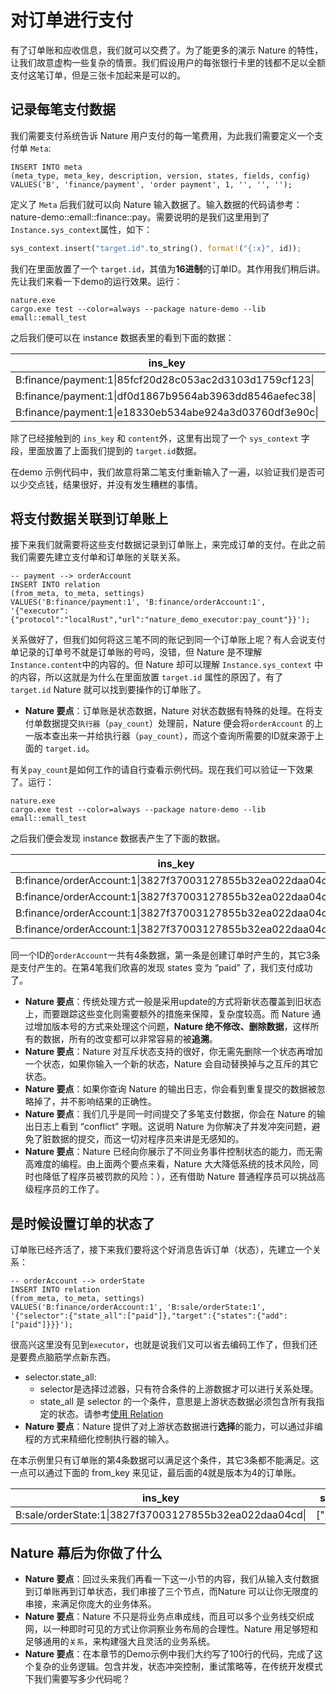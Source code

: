 # 对订单进行支付

有了订单账和应收信息，我们就可以交费了。为了能更多的演示 Nature 的特性，让我们故意虚构一些复杂的情景。我们假设用户的每张银行卡里的钱都不足以全额支付这笔订单，但是三张卡加起来是可以的。

## 记录每笔支付数据

我们需要支付系统告诉 Nature 用户支付的每一笔费用，为此我们需要定义一个支付单 `Meta`:

```mysql
INSERT INTO meta
(meta_type, meta_key, description, version, states, fields, config)
VALUES('B', 'finance/payment', 'order payment', 1, '', '', '');
```

定义了 `Meta` 后我们就可以向 Nature 输入数据了。输入数据的代码请参考：nature-demo::emall::finance::pay。需要说明的是我们这里用到了`Instance.sys_context`属性，如下：

```rust
sys_context.insert("target.id".to_string(), format!("{:x}", id));
```

我们在里面放置了一个 `target.id`，其值为**16进制**的订单ID。其作用我们稍后讲。先让我们来看一下demo的运行效果。运行：

```shell
nature.exe
cargo.exe test --color=always --package nature-demo --lib emall::emall_test
```

之后我们便可以在 instance 数据表里的看到下面的数据：

| ins_key                                                 | content                                                      | sys_context                                     |
| ------------------------------------------------------- | ------------------------------------------------------------ | ----------------------------------------------- |
| B:finance/payment:1\|85fcf20d28c053ac2d3103d1759cf123\| | {"order":4665262802592301254545277299928466637,"from_account":"b","paid":200,"pay_time":1589670980281} | {"target.id":"3827f37003127855b32ea022daa04cd"} |
| B:finance/payment:1\|df0d1867b9564ab3963dd8546aefec38\| | {"order":4665262802592301254545277299928466637,"from_account":"c","paid":700,"pay_time":1589670980286} | {"target.id":"3827f37003127855b32ea022daa04cd"} |
| B:finance/payment:1\|e18330eb534abe924a3d03760df3e90c\| | {"order":4665262802592301254545277299928466637,"from_account":"a","paid":100,"pay_time":1589670980275} | {"target.id":"3827f37003127855b32ea022daa04cd"} |

除了已经接触到的 `ins_key` 和 `content`外，这里有出现了一个 `sys_context` 字段，里面放置了上面我们提到的 `target.id`数据。

在demo 示例代码中，我们故意将第二笔支付重新输入了一遍，以验证我们是否可以少交点钱，结果很好，并没有发生糟糕的事情。

## 将支付数据关联到订单账上

接下来我们就需要将这些支付数据记录到订单账上，来完成订单的支付。在此之前我们需要先建立支付单和订单账的关联关系。

```mysql
-- payment --> orderAccount
INSERT INTO relation
(from_meta, to_meta, settings)
VALUES('B:finance/payment:1', 'B:finance/orderAccount:1', '{"executor":{"protocol":"localRust","url":"nature_demo_executor:pay_count"}}');
```

关系做好了，但我们如何将这三笔不同的账记到同一个订单账上呢？有人会说支付单记录的订单号不就是订单账的号吗，没错，但 Nature 是不理解 `Instance.content`中的内容的。但 Nature 却可以理解 `Instance.sys_context` 中的内容，所以这就是为什么在里面放置 `target.id` 属性的原因了。有了 `target.id` Nature 就可以找到要操作的订单账了。

- **Nature 要点**：订单账是状态数据，Nature 对状态数据有特殊的处理。在将支付单数据提交`执行器`（`pay_count`）处理前，Nature 便会将`orderAccount` 的上一版本查出来一并给执行器（`pay_count`），而这个查询所需要的ID就来源于上面的 `target.id`。

有关`pay_count`是如何工作的请自行查看示例代码。现在我们可以验证一下效果了。运行：

```shell
nature.exe
cargo.exe test --color=always --package nature-demo --lib emall::emall_test
```

之后我们便会发现 instance 数据表产生了下面的数据。

| ins_key                                                     | content                                                      | states      | state_version | from_key                                                   |
| ----------------------------------------------------------- | ------------------------------------------------------------ | ----------- | ------------- | ---------------------------------------------------------- |
| B:finance/orderAccount:1\|3827f37003127855b32ea022daa04cd\| | {"receivable":1000,"total_paid":0,"last_paid":0,"reason":"NewOrder","diff":-1000} | ["unpaid"]  | 1             |B:sale/order:1\|3827f37003127855b32ea022daa04cd\|\|0 |
| B:finance/orderAccount:1\|3827f37003127855b32ea022daa04cd\| | {"receivable":1000,"total_paid":100,"last_paid":100,"reason":"Pay","diff":-900} | ["partial"] | 2             | B:finance/payment:1\|e18330eb534abe924a3d03760df3e90c\|\|0 |
| B:finance/orderAccount:1\|3827f37003127855b32ea022daa04cd\| | {"receivable":1000,"total_paid":300,"last_paid":200,"reason":"Pay","diff":-700} | ["partial"] | 3             | B:finance/payment:1\|85fcf20d28c053ac2d3103d1759cf123\|\|0 |
| B:finance/orderAccount:1\|3827f37003127855b32ea022daa04cd\| | {"receivable":1000,"total_paid":1000,"last_paid":700,"reason":"Pay","diff":0} | ["paid"]    | 4             | B:finance/payment:1\|df0d1867b9564ab3963dd8546aefec38\|\|0 |

同一个ID的`orderAccount`一共有4条数据，第一条是创建订单时产生的，其它3条是支付产生的。在第4笔我们欣喜的发现 states 变为 “paid” 了，我们支付成功了。

- **Nature 要点**：传统处理方式一般是采用update的方式将新状态覆盖到旧状态上，而要跟踪这些变化则需要额外的措施来保障，复杂度较高。而 Nature 通过增加版本号的方式来处理这个问题，**Nature 绝不修改、删除数据**，这样所有的数据，所有的改变都可以非常容易的被**追溯**。
- **Nature 要点**：Nature 对互斥状态支持的很好，你无需先删除一个状态再增加一个状态，如果你输入一个新的状态，Nature 会自动替换掉与之互斥的其它状态。
- **Nature 要点**：如果你查询 Nature 的输出日志，你会看到重复提交的数据被忽略掉了，并不影响结果的正确性。
- **Nature 要点**：我们几乎是同一时间提交了多笔支付数据，你会在 Nature 的输出日志上看到 “conflict” 字眼。这说明 Nature 为你解决了并发冲突问题，避免了脏数据的提交，而这一切对程序员来讲是无感知的。
- **Nature 要点**：Nature 已经向你展示了不同业务事件控制状态的能力，而无需高难度的编程。由上面两个要点来看，Nature 大大降低系统的技术风险，同时也降低了程序员被罚款的风险：），还有借助 Nature 普通程序员可以挑战高级程序员的工作了。

## 是时候设置订单的状态了

订单账已经齐活了，接下来我们要将这个好消息告诉订单（状态），先建立一个关系：

```mysql
-- orderAccount --> orderState
INSERT INTO relation
(from_meta, to_meta, settings)
VALUES('B:finance/orderAccount:1', 'B:sale/orderState:1', '{"selector":{"state_all":["paid"]},"target":{"states":{"add":["paid"]}}}');
```

很高兴这里没有见到`executor`，也就是说我们又可以省去编码工作了，但我们还是要费点脑筋学点新东西。

- selector.state_all: 
  - selector是选择过滤器，只有符合条件的上游数据才可以进行关系处理。
  - state_all 是 selector 的一个条件，意思是上游状态数据必须包含所有我指定的状态。请参考[使用 Relation](https://github.com/llxxbb/Nature/blob/master/doc/ZH/help/relation.md)
- **Nature 要点**：Nature 提供了对上游状态数据进行**选择**的能力，可以通过非编程的方式来精细化控制执行器的输入。

在本示例里只有订单账的第4条数据可以满足这个条件，其它3条都不能满足。这一点可以通过下面的 from_key 来见证，最后面的4就是版本为4的订单账。

| ins_key                                                | states   | state_version | from_key                                             |
| ------------------------------------------------------ | -------- | ------------- | ---------------------------------------------------- |
| B:sale/orderState:1\|3827f37003127855b32ea022daa04cd\| | ["paid"] | 2             |B:finance/orderAccount:1\|3827f37003127855b32ea022daa04cd\|\|4|


## Nature 幕后为你做了什么

- **Nature 要点**：回过头来我们再看一下这一小节的内容，我们从输入支付数据到订单账再到订单状态，我们串接了三个节点，而Nature 可以让你无限度的串接，来满足你庞大的业务体系。
- **Nature 要点**：Nature 不只是将业务点串成线，而且可以多个业务线交织成网，以一种即时可见的方式让你洞察业务布局的合理性。Nature 用足够短和足够通用的`关系`，来构建强大且灵活的业务系统。
- **Nature 要点**：在本章节的Demo示例中我们大约写了100行的代码，完成了这个复杂的业务逻辑。包含并发，状态冲突控制，重试策略等，在传统开发模式下我们需要写多少代码呢？



